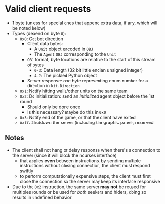 # Valid client requests
- 1 byte (unless for special ones that append extra data, if any, which will be noted below)
- Types (depend on byte `0`):
    - `0x0`: Get bot direction
        - Client data bytes:
            <!-- - `1`: Round number (under 200 rounds limit)
            - `2`: Agent type
            - `3`: Unit ID
            - `4`: Unit X coord
            - `5`: Unit Y coord -->
            - A `Unit` object encoded in `OBJ`
            - The `Agent` `OBJ` corresponding to the `Unit`
        - `OBJ` format, byte locations are relative to the start of this stream of bytes
            - `0-3`: Data length (32 bit little endian unsigned integer)
            - `4-?`: The pickled Python object
        - Server response: one byte representing enum number for a direction in `kit.Direction`
    - `0x1`: Notify hitting walls/other units on the same team
    - `0x2`: Do initialization: send an _initialized_ agent object before the 1st round
        <!-- - Help initializing `vision` module
        - Notify server of map dimension, walls location, team side etc. -->
        - Should only be done once
        - Is this necessary? maybe do this in `0x0`
    - `0x3`: Notify end of the game, or that the client have exited
    - `0xff`: Shutdown the server (including the graphic panel), reserved
## Notes
- The client shall not hang or delay response when there's a connection to the server (since it will block the ncurses interface)
    - that applies **even** between instructions, by sending multiple instructions without closing connection, the client must respond swiftly
    - to perform computationally expensive steps, the client must first close the connection so the server may keep its interface responsive
- Due to the `0x2` instruction, the same server **may not** be reused for multiples rounds or be used for _both_ seekers and hiders, doing so results in undefined behavior